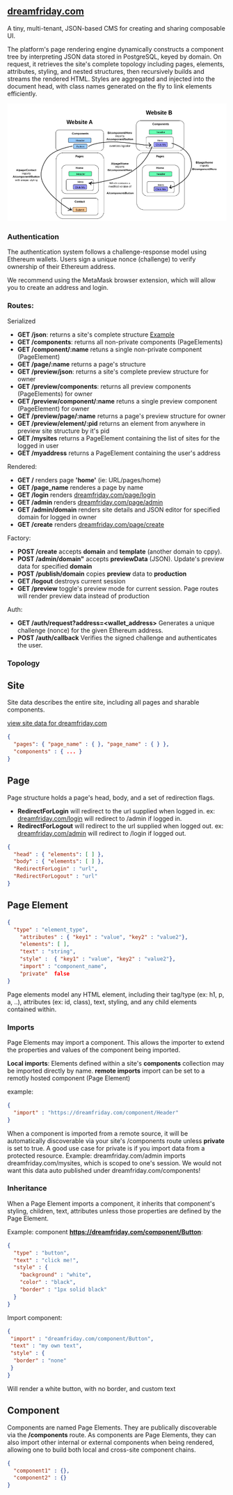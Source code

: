 ## [dreamfriday.com](https://dreamfriday.com)

A tiny, multi-tenant, JSON-based CMS for creating and sharing composable UI.

The platform's page rendering engine dynamically constructs a component tree by interpreting JSON data stored in PostgreSQL, keyed by domain. On request, it retrieves the site's complete topology including pages, elements, attributes, styling, and nested structures, then recursively builds and streams the rendered HTML. Styles are aggregated and injected into the document head, with class names generated on the fly to link elements efficiently.

![ALT TEXT](./static/component_chain.png)


### Authentication

The authentication system follows a challenge-response model using Ethereum wallets. Users sign a unique nonce (challenge) to verify ownership of their Ethereum address. 

We recommend using the MetaMask browser extension, which will allow you to create an address and login.

### Routes:

Serialized
- **GET /json**: returns a site's complete structure [Example](https://github.com/jwpaine/dreamfriday.com/blob/main/examples/dreamfriday.com.json)
- **GET /components**: returns all non-private components (PageElements)
- **GET /component/:name** retuns a single non-private component (PageElement)
- **GET /page/:name** returns a page's structure
- **GET /preview/json**: returns a site's complete preview structure for owner
- **GET /preview/components**: returns all preview components (PageElements) for owner
- **GET /preview/component/:name** retuns a single preview component (PageElement) for owner
- **GET /preview/page/:name** returns a page's preview structure for owner
- **GET /preview/element/:pid** returns an element from anywhere in preview site structure by it's pid
- **GET /mysites** returns a PageElement containing the list of sites for the logged in user
- **GET /myaddress** returns a PageElement containing the user's address

Rendered:
- **GET /** renders page **'home'** (ie: URL/pages/home)
- **GET /page_name** renderes a page by name
- **GET /login** renders [dreamfriday.com/page/login](https://dreamfriday.com/page/login)
- **GET /admin** renders [dreamfriday.com/page/admin](https://dreamfriday.com/page/admin)
- **GET /admin/domain** renders site details and JSON editor for specified domain for logged in owner
- **GET /create** renders [dreamfriday.com/page/create](https://dreamfriday.com/page/create)

Factory:

- **POST /create** accepts **domain** and **template** (another domain to cppy).
- **POST /admin/domain"** accepts **previewData** (JSON). Update's preview data for specified **domain**
- **POST /publish/domain** copies **preview** data to **production**
- **GET /logout** destroys current session
- **GET /preview** toggle's preview mode for current session. Page routes will render preview data instead of production

Auth:

- **GET /auth/request?address=<wallet_address>** Generates a unique challenge (nonce) for the given Ethereum address.
- **POST /auth/callback** Verifies the signed challenge and authenticates the user.

### Topology

## Site

Site data describes the entire site, including all pages and sharable components.

[view site data for dreamfriday.com](https://github.com/jwpaine/dreamfriday.com/blob/main/examples/dreamfriday.com.json)

```JSON
{
  "pages": { "page_name" : { }, "page_name" : { } },
  "components" : { ... }
}
```

## Page

Page structure holds a page's head, body, and a set of redirection flags. 

- **RedirectForLogin** will redirect to the url supplied when logged in. 
  ex: [dreamfriday.com/login](https://dreamfriday.com/login) will redirect to /admin if logged in.
- **RedirectForLogout** will redirect to the url supplied when logged out.
  ex: [dreamfriday.com/admin](https://dreamfriday.com/admin) will redirect to /login if logged out.


```JSON
{
  "head" : { "elements": [ ] }, 
  "body" : { "elements": [ ] }, 
  "RedirectForLogin" : "url", 
  "RedirectForLogout" : "url"
}
```

## Page Element

```JSON
{
  "type" : "element_type",
	"attributes" : { "key1" : "value", "key2" : "value2"},
	"elements": [ ],
	"text" : "string",
	"style" :  { "key1" : "value", "key2" : "value2"},
	"import" : "component_name", 
	"private"  false 
}
```

Page elements model any HTML element, including their tag/type (ex: h1, p, a, ..), attributes (ex: id, class), text, styling, and any child elements contained within.

### Imports
Page Elements may import a component. This allows the importer to extend the properties and values of the component being imported.

**Local imports**: Elements defined within a site's **components** collection may be imported directly by name. 
**remote imports** import can be set to a remotly hosted component (Page Element)

example:
```JSON
{
  "import" : "https://dreamfriday.com/component/Header"
}
```
When a component is imported from a remote source, it will be automatically discoverable via your site's /components route unless **private** is set to true. A good use case for private is if you import data from a protected resource. Example: dreamfriday.com/admin imports dreamfriday.com/mysites, which is scoped to one's session. We would not want this data auto published under dreamfriday.com/components!

### Inheritance

When a Page Element imports a component, it inherits that component's styling, children, text, attributes unless those properties are defined by the Page Element.

Example: component **https://dreamfriday.com/component/Button**:

```JSON
{
  "type" : "button",
  "text" : "click me!",
  "style" : {
    "background" : "white",
    "color" : "black",
    "border" : "1px solid black"
  }
}
```

Import component:

```JSON
{
 "import" : "dreamfriday.com/component/Button",
 "text" : "my own text",
 "style" : {
  "border" : "none"
 }
}
```

Will render a white button, with no border, and custom text

## Component

Components are named Page Elements. They are publically discoverable via the **/components** route. As components are Page Elements, they can also import other internal or external components when being rendered, allowing one to build both local and cross-site component chains.

```JSON
{
  "component1" : {},
  "component2" : {}
}
```

